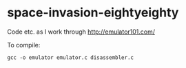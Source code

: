 # space-invasion-eightyeighty
Code etc. as I work through http://emulator101.com/

To compile:

    gcc -o emulator emulator.c disassembler.c
